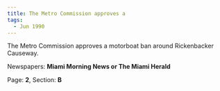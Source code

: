 ```yaml
---  
title: The Metro Commission approves a  
tags:  
  - Jun 1990  
---  
```

  
The Metro Commission approves a motorboat ban around Rickenbacker Causeway.  
  
Newspapers: **Miami Morning News or The Miami Herald**  
  
Page: **2**, Section: **B** 
